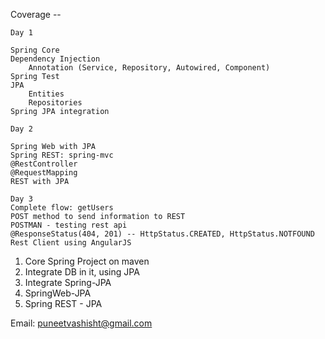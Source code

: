 Coverage --

    Day 1

    Spring Core
    Dependency Injection
        Annotation (Service, Repository, Autowired, Component)
    Spring Test
    JPA
        Entities
        Repositories
    Spring JPA integration

    Day 2

    Spring Web with JPA
    Spring REST: spring-mvc
    @RestController
    @RequestMapping
    REST with JPA

    Day 3
    Complete flow: getUsers
    POST method to send information to REST
    POSTMAN - testing rest api
    @ResponseStatus(404, 201) -- HttpStatus.CREATED, HttpStatus.NOTFOUND
    Rest Client using AngularJS

    
    

1. Core Spring Project on maven
2. Integrate DB in it, using JPA
3. Integrate Spring-JPA
4. SpringWeb-JPA
5. Spring REST - JPA


Email: puneetvashisht@gmail.com
